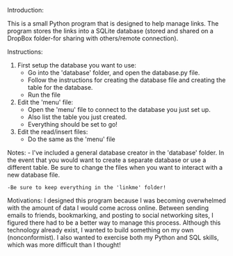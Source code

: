 Introduction:

This is a small Python program that is designed to help manage links. The program stores the links into a SQLite database (stored and shared on a DropBox folder-for sharing with others/remote connection).

Instructions:

1. First setup the database you want to use:
	- Go into the 'database' folder, and open the database.py file. 
	- Follow the instructions for creating the database file and creating the table for the database.
	- Run the file
2. Edit the 'menu' file:
	- Open the 'menu' file to connect to the database you just set up.
	- Also list the table you just created. 
	- Everything should be set to go!
3. Edit the read/insert files:
	- Do the same as the 'menu' file


Notes:
	- I've included a general database creator in the 'database' folder. In the event that you would want to create a separate database or use a different table. Be sure to change the files when you want to interact with a new database file.
	
	-Be sure to keep everything in the 'linkme' folder! 

Motivations: 
	I designed this program because I was becoming overwhelmed with the amount of data I would come across online. Between sending emails to friends, bookmarking, and posting to social networking sites, I figured there had to be a better way to manage this process. Although this technology already exist, I wanted to build something on my own (nonconformist). I also wanted to exercise both my Python and SQL skills, which was more difficult than I thought! 
